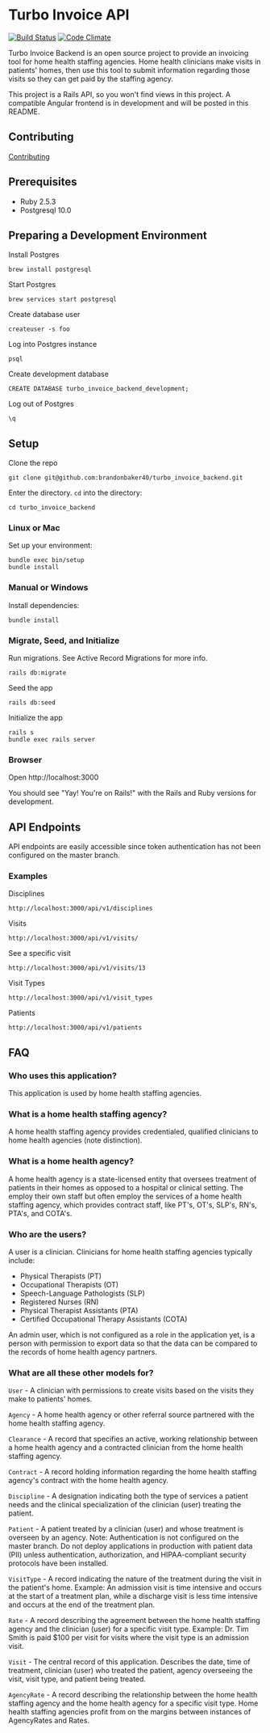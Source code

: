 
# Turbo Invoice API

[![Build Status](https://travis-ci.org/brandonbaker40/turbo_invoice_backend.svg?branch=master)](https://travis-ci.org/brandonbaker40/turbo_invoice_backend) [![Code Climate](https://api.codeclimate.com/v1/badges/99dc64e18f197549a093/maintainability)](https://codeclimate.com/github/brandonbaker40/turbo_invoice_backend/maintainability)

Turbo Invoice Backend is an open source project to provide an invoicing tool for home health staffing agencies. Home health clinicians make visits in patients' homes, then use this tool to submit information regarding those visits so they can get paid by the staffing agency.

This project is a Rails API, so you won't find views in this project. A compatible Angular frontend is in development and will be posted in this README.    

## Contributing

[Contributing](CONTRIBUTING.md)

## Prerequisites

* Ruby 2.5.3
* Postgresql 10.0

## Preparing a Development Environment

Install Postgres

    brew install postgresql

Start Postgres

    brew services start postgresql

Create database user

    createuser -s foo
Log into Postgres instance

	psql

Create development database

	CREATE DATABASE turbo_invoice_backend_development;

Log out of Postgres

	\q

## Setup

Clone the repo

	git clone git@github.com:brandonbaker40/turbo_invoice_backend.git

Enter the directory. `cd` into the directory:

	cd turbo_invoice_backend

### Linux or Mac

Set up your environment:

    bundle exec bin/setup
    bundle install

### Manual or Windows

Install dependencies:

    bundle install

### Migrate, Seed, and Initialize

Run migrations. See Active Record Migrations for more info.

	rails db:migrate
Seed the app

	rails db:seed
Initialize the app

	rails s
    bundle exec rails server

### Browser

Open http://localhost:3000

You should see "Yay! You're on Rails!" with the Rails and Ruby versions for development.

## API Endpoints

API endpoints are easily accessible since token authentication has not been configured on the master branch.

### Examples

Disciplines

	http://localhost:3000/api/v1/disciplines

Visits

	http://localhost:3000/api/v1/visits/

See a specific visit

	http://localhost:3000/api/v1/visits/13

Visit Types

	http://localhost:3000/api/v1/visit_types

Patients

	http://localhost:3000/api/v1/patients

## FAQ

### Who uses this application?

This application is used by home health staffing agencies.

### What is a home health staffing agency?

A home health staffing agency provides credentialed, qualified clinicians to home health agencies (note distinction).

### What is a home health agency?

A home health agency is a state-licensed entity that oversees treatment of patients in their homes as opposed to a hospital or clinical setting. The employ their own staff but often employ the services of a home health staffing agency, which provides contract staff, like PT's, OT's, SLP's, RN's, PTA's, and COTA's.

### Who are the users?

A user is a clinician. Clinicians for home health staffing agencies typically include:

 - Physical Therapists (PT)
 - Occupational Therapists (OT)
 - Speech-Language Pathologists (SLP)
 - Registered Nurses (RN)
 - Physical Therapist Assistants (PTA)
 - Certified Occupational Therapy Assistants (COTA)

An admin user, which is not configured as a role in the application yet, is a person with permission to export data so that the data can be compared to the records of home health agency partners.

### What are all these other models for?

`User` - A clinician with permissions to create visits based on the visits they make to patients' homes.

`Agency` - A home health agency or other referral source partnered with the home health staffing agency.

`Clearance` - A record that specifies an active, working relationship between a home health agency and a contracted clinician from the home health staffing agency.

`Contract` - A record holding information regarding the home health staffing agency's contract with the home health agency.

`Discipline` - A designation indicating both the type of services a patient needs and the clinical specialization of the clinician (user) treating the patient.

`Patient` - A patient treated by a clinician (user) and whose treatment is overseen by an agency. Note: Authentication is not configured on the master branch. Do not deploy applications in production with patient data (PII) unless authentication, authorization, and HIPAA-compliant security protocols have been installed.

`VisitType` - A record indicating the nature of the treatment during the visit in the patient's home. Example: An admission visit is time intensive and occurs at the start of a treatment plan, while a discharge visit is less time intensive and occurs at the end of the treatment plan.

`Rate` - A record describing the agreement between the home health staffing agency and the clinician (user) for a specific visit type. Example: Dr. Tim Smith is paid $100 per visit for visits where the visit type is an admission visit.

`Visit` - The central record of this application. Describes the date, time of treatment, clinician (user) who treated the patient, agency overseeing the visit, visit type, and patient being treated.

`AgencyRate` - A record describing the relationship between the home health staffing agency and the home health agency for a specific visit type. Home health staffing agencies profit from on the margins between instances of AgencyRates and Rates.
